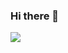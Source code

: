 ### Hi there 👋
<img src="https://capsule-render.vercel.app/api?type=wave&color=random&height=300&section=header&text=welcome%20&fontSize=90" />
<!--
**YooHanHo/YooHanHo** is a ✨ _special_ ✨ repository because its `README.md` (this file) appears on your GitHub profile.

Here are some ideas to get you started:

- 🔭 I’m currently working on ...
- 🌱 I’m currently learning ...
- 👯 I’m looking to collaborate on ...
- 🤔 I’m looking for help with ...
- 💬 Ask me about ...
- 📫 How to reach me: ...
- 😄 Pronouns: ...
- ⚡ Fun fact: ...
-->

